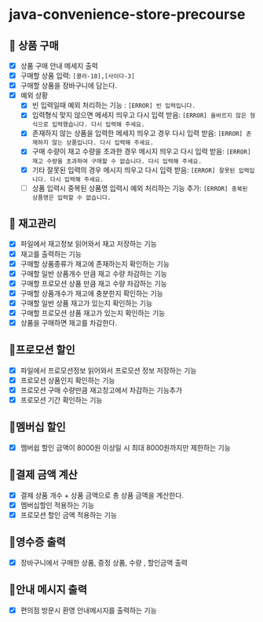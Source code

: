 # java-convenience-store-precourse

## 📝 상품 구매
  - [x] 상품 구매 안내 메세지 출력
  - [x] 구매할 상품 입력: `[콜라-10],[사이다-3]`
  - [x] 구매할 상품을 장바구니에 담는다.
  - [x] 예외 상황
    - [x] 빈 입력일때 예외 처리하는 기능 : `[ERROR] 빈 입력입니다.`
    - [x] 입력형식 맞지 않으면 메세지 띄우고 다시 입력 받음: `[ERROR] 올바르지 않은 형식으로 입력했습니다. 다시 입력해 주세요.`
    - [x] 존재하지 않는 상품을 입력한 메세지 띄우고 경우 다시 입력 받음: `[ERROR] 존재하지 않는 상품입니다. 다시 입력해 주세요.`
    - [x] 구매 수량이 재고 수량을 초과한 경우 메시지 띄우고 다시 입력 받음: `[ERROR] 재고 수량을 초과하여 구매할 수 없습니다. 다시 입력해 주세요.`
    - [x] 기타 잘못된 입력의 경우 메시지 띄우고 다시 입력 받음: `[ERROR] 잘못된 입력입니다. 다시 입력해 주세요.`
    - [ ] 상품 입력시 중복된 상품명 입력시 예외 처리하는 기능 추가: `[ERROR] 중복된 상품명은 입력할 수 없습니다.`

## 📝 재고관리
  - [x] 파일에서 재고정보 읽어와서 재고 저장하는 기능
  - [x] 재고를 출력하는 기능
  - [x] 구매할 상품종류가 재고에 존재하는지 확인하는 기능
  - [x] 구매할 일반 상품개수 만큼 재고 수량 차감하는 기능
  - [x] 구매할 프로모션 상품 만큼 재고 수량 차감하는 기능
  - [x] 구매할 상품개수가 재고에 충분한지 확인하는 기능
  - [x] 구매할 일반 상품 재고가 있는지 확인하는 기능
  - [x] 구매할 프로모션 상품 재고가 있는지 확인하는 기능
  - [x] 상품을 구매하면 재고를 차감한다.

## 📝프로모션 할인
  - [x] 파일에서 프로모션정보 읽어와서 프로모션 정보 저장하는 기능
  - [x] 프로모션 상품인지 확인하는 기능
  - [x] 프로모션 구매 수량만큼 재고창고에서 차감하는 기능추가
  - [x] 프로모션 기간 확인하는 기능

## 📝멤버십 할인
  - [x] 멤버쉽 할인 금액이 8000원 이상일 시 최대 8000원까지만 제한하는 기능

## 📝결제 금액 계산
  - [x] 결제 상품 개수 + 상품 금액으로 총 상품 금액을 계산한다. 
  - [x] 멤버십할인 적용하는 기능
  - [x] 프로모션 할인 금액 적용하는 기능

## 📝영수증 출력
  - [x] 장바구니에서 구매한 상품, 증정 상품, 수량 , 할인금액 출력

## 📝안내 메시지 출력
  - [x] 편의점 방문시 환영 안내메시지를 출력하는 기능
